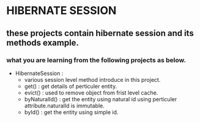 # HIBERNATE SESSION  
## these projects contain hibernate session and its methods example.
   ### what you are learning from the following projects as below.
   - HibernateSession :
      - various session level method introduce in this project.
      - get() : get details of perticuler entity.
      - evict() : used to remove object from frist level cache.
      - byNaturalId() : get the entity using natural id using perticuler attribute.naturalId is immutable.
      - byId() : get the entity using simple id.

